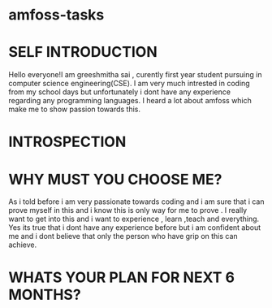# amfoss-tasks

# SELF INTRODUCTION

Hello everyone!I am greeshmitha sai , curently first year student pursuing in computer science engineering(CSE). I am very much intrested in coding from my school days but unfortunately i dont have any experience regarding any programming languages. I heard a lot about amfoss which make me to show passion towards this.

# INTROSPECTION
# WHY MUST YOU CHOOSE ME?

As i told before i am very passionate towards coding and i am sure that i can prove myself in this and i know this is only way for me to prove . I really want to get into this and i want to experience , learn ,teach and everything. Yes its true that i dont have any experience before but i am confident about me and i dont believe that only the person who have grip on this can achieve.

# WHATS YOUR PLAN FOR NEXT 6 MONTHS?


